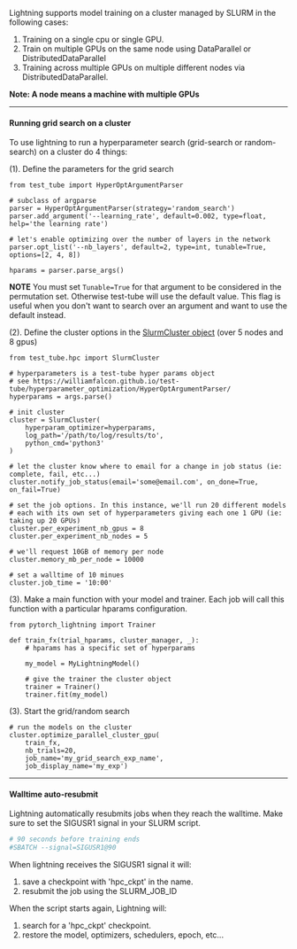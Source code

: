 Lightning supports model training on a cluster managed by SLURM in the following cases:    

1. Training on a single cpu or single GPU.
2. Train on multiple GPUs on the same node using DataParallel or DistributedDataParallel
3. Training across multiple GPUs on multiple different nodes via DistributedDataParallel.

**Note: A node means a machine with multiple GPUs**

---
#### Running grid search on a cluster
To use lightning to run a hyperparameter search (grid-search or random-search) on a cluster do 4 things:   

(1). Define the parameters for the grid search    
    
```{.python}
from test_tube import HyperOptArgumentParser

# subclass of argparse
parser = HyperOptArgumentParser(strategy='random_search')
parser.add_argument('--learning_rate', default=0.002, type=float, help='the learning rate')

# let's enable optimizing over the number of layers in the network
parser.opt_list('--nb_layers', default=2, type=int, tunable=True, options=[2, 4, 8])

hparams = parser.parse_args()    
```    
    
**NOTE** You must set ```Tunable=True``` for that argument to be considered in the permutation set. Otherwise
test-tube will use the default value. This flag is useful when you don't want to search over an argument and
want to use the default instead.   
     
(2). Define the cluster options in the [SlurmCluster object](https://williamfalcon.github.io/test-tube/hpc/SlurmCluster/) (over 5 nodes and 8 gpus)    

```{.python}
from test_tube.hpc import SlurmCluster

# hyperparameters is a test-tube hyper params object
# see https://williamfalcon.github.io/test-tube/hyperparameter_optimization/HyperOptArgumentParser/
hyperparams = args.parse()

# init cluster
cluster = SlurmCluster(
    hyperparam_optimizer=hyperparams,
    log_path='/path/to/log/results/to',
    python_cmd='python3'
)

# let the cluster know where to email for a change in job status (ie: complete, fail, etc...)
cluster.notify_job_status(email='some@email.com', on_done=True, on_fail=True)

# set the job options. In this instance, we'll run 20 different models
# each with its own set of hyperparameters giving each one 1 GPU (ie: taking up 20 GPUs)
cluster.per_experiment_nb_gpus = 8
cluster.per_experiment_nb_nodes = 5

# we'll request 10GB of memory per node
cluster.memory_mb_per_node = 10000

# set a walltime of 10 minues
cluster.job_time = '10:00'
```

(3). Make a main function with your model and trainer. Each job will call this function with a particular
hparams configuration.    
```{.python}
from pytorch_lightning import Trainer

def train_fx(trial_hparams, cluster_manager, _):
    # hparams has a specific set of hyperparams
    
    my_model = MyLightningModel()
    
    # give the trainer the cluster object
    trainer = Trainer()
    trainer.fit(my_model)

```

(3). Start the grid/random search     
```{.python}
# run the models on the cluster
cluster.optimize_parallel_cluster_gpu(
    train_fx, 
    nb_trials=20, 
    job_name='my_grid_search_exp_name', 
    job_display_name='my_exp')
```

---
#### Walltime auto-resubmit
Lightning automatically resubmits jobs when they reach the walltime. Make sure to set the SIGUSR1 signal in 
your SLURM script.   

```bash
# 90 seconds before training ends
#SBATCH --signal=SIGUSR1@90
``` 

When lightning receives the SIGUSR1 signal it will:
1. save a checkpoint with 'hpc_ckpt' in the name.
2. resubmit the job using the SLURM_JOB_ID  

When the script starts again, Lightning will:
1. search for a 'hpc_ckpt' checkpoint. 
2. restore the model, optimizers, schedulers, epoch, etc...   


